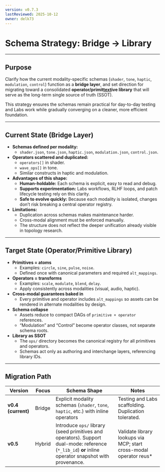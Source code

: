 ```yaml
---
version: v0.7.3
lastReviewed: 2025-10-12
owner: delk73
---
```


# Schema Strategy: Bridge → Library

---

## Purpose

Clarify how the current modality-specific schemas (`shader`, `tone`, `haptic`, `modulation`, `control`) function as a **bridge layer**, and set direction for migrating toward a consolidated **operator/primit[text](.)ive library** that will serve as the long-term single source of truth (SSOT).

This strategy ensures the schemas remain practical for day-to-day testing and Labs work while gradually converging on a cleaner, more efficient foundation.

---

## Current State (Bridge Layer)

- **Schemas defined per modality:**
  - `shader.json`, `tone.json`, `haptic.json`, `modulation.json`, `control.json`.
- **Operators scattered and duplicated:**
  - `operators[]` in shader.
  - `wave_ops[]` in tone.
  - Similar constructs in haptic and modulation.
- **Advantages of this shape:**
  - **Human-holdable:** Each schema is explicit, easy to read and debug.
  - **Supports experimentation:** Labs workflows, RLHF loops, and patch lifecycle testing rely on this clarity.
  - **Safe to evolve quickly:** Because each modality is isolated, changes don’t risk breaking a central operator registry.
- **Limitations:**
  - Duplication across schemas makes maintenance harder.
  - Cross-modal alignment must be enforced manually.
  - The structure does not reflect the deeper unification already visible in topology research.

---

## Target State (Operator/Primitive Library)

- **Primitives = atoms**
  - Examples: `circle`, `sine`, `pulse`, `noise`.
  - Defined once with canonical parameters and required `alt_mappings`.
- **Operators = transforms**
  - Examples: `scale`, `modulate`, `blend`, `delay`.
  - Apply consistently across modalities (visual, audio, haptic).
- **Cross-modal guarantees baked in**
  - Every primitive and operator includes `alt_mappings` so assets can be rendered in alternate modalities by design.
- **Schema collapse**
  - Assets reduce to compact DAGs of `primitive + operator` references.
  - “Modulation” and “Control” become operator classes, not separate schema roots.
- **Library as SSOT**
  - The `ops/` directory becomes the canonical registry for all primitives and operators.
  - Schemas act only as authoring and interchange layers, referencing library IDs.

---

## Migration Path

| Version | Focus | Schema Shape | Notes |
|---------|-------|--------------|-------|
| **v0.4 (current)** | Bridge | Explicit modality schemas (`shader`, `tone`, `haptic`, etc.) with inline operators | Testing and Labs scaffolding. Duplication tolerated. |
| **v0.5** | Hybrid | Introduce `ops/` library (seed primitives and operators). Support dual-mode: reference (`*_lib_id`) **or** inline operator snapshot with provenance. | Validate library lookups via MCP; start cross-modal operator reus*
